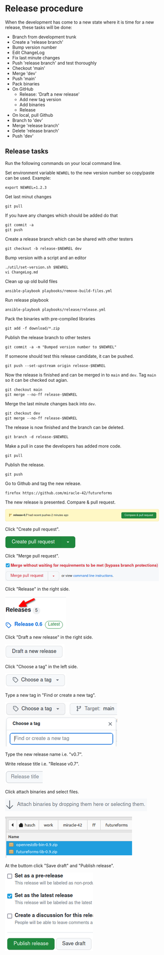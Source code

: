 # Release procedure

When the development has come to a new state where it is time for a new
release, these tasks will be done:

* Branch from development trunk
* Create a 'release branch'
* Bump version number
* Edit ChangeLog
* Fix last minute changes
* Push 'release branch' and test thoroughly 
* Checkout 'main'
* Merge 'dev'
* Push 'main'
* Pack binaries
* On GitHub
  - Release: 'Draft a new release'
  - Add new tag version
  - Add binaries
  - Release
* On local, pull Github
* Branch to 'dev'
* Merge 'release branch'
* Delete 'release branch'
* Push 'dev'

## Release tasks

Run the following commands on your local command line.

Set environment variable `NEWREL` to the new version number
so copy/paste can be used.
Example:

    export NEWREL=1.2.3

Get last minut changes

    git pull

If you have any changes which should be added do that

    git commit -a
    git push

Create a release branch which can be shared with other testers

    git checkout -b release-$NEWREL dev

Bump version with a script and an editor

    ./util/set-version.sh $NEWREL
    vi ChangeLog.md

Clean up up old build files

    ansible-playbook playbooks/remove-build-files.yml

Run release playbook

    ansible-playbook playbooks/release/release.yml 

Pack the binaries with pre-compiled libraries

    git add -f download/*.zip

Publish the release branch to other testers

    git commit -a -m "Bumped version number to $NEWREL"

If someone should test this release candidate, it can
be pushed.

    git push --set-upstream origin release-$NEWREL

Now the release is finished and can be merged in to
`main` and `dev`.
Tag `main` so it can be checked out agian.

    git checkout main
    git merge --no-ff release-$NEWREL

Merge the last minute changes back into `dev`.

    git checkout dev
    git merge --no-ff release-$NEWREL

The release is now finished and the branch can be deleted.

    git branch -d release-$NEWREL

Make a pull in case the developers has added more code.

    git pull

Publish the release.

    git push

Go to Github and tag the new release.

    firefox https://github.com/miracle-42/futureforms

The new release is presented. Compare & pull request.

![Compare](../img/rel-6.png)

Click "Create pull request".

![Pull request](../img/rel-7.png)

Click "Merge pull request".

![Merge pull request](../img/rel-8.png)

Click "Release" in the right side.

![Release](../img/rel-1.png)

Click "Draft a new release" in the right side.

![Draft](../img/rel-2.png)

Click "Choose a tag" in the left side.

![Choose](../img/rel-3.png)

Type a new tag in "Find or create a new tag".

![Create a new tag](../img/rel-4.png)

Type the new release name i.e. "v0.7".

Write release title i.e. "Release v0.7".

![Type release title](../img/rel-10.png)

Click attach binaries and select files.

![Attach binaries](../img/rel-9.png)

![Select files](../img/rel-11.png)


At the buttom click "Save draft" and "Publish release".

![Publish](../img/rel-5.png)

